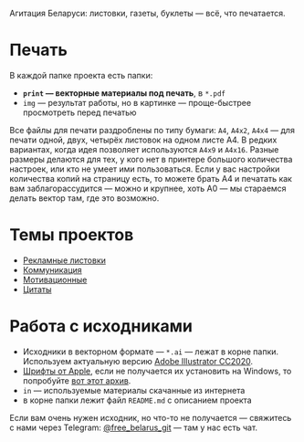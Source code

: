 Агитация Беларуси: листовки, газеты, буклеты — всё, что печатается.

# Печать

В каждой папке проекта есть папки:

- **`print` — векторные материалы под печать**, в `*.pdf`
- `img` — результат работы, но в картинке — проще-быстрее просмотреть перед печатью

Все файлы для печати раздроблены по типу бумаги: `A4`, `A4x2`, `A4x4` — для печати одной, двух, четырёх листовок на одном листе А4. В редких вариантах, когда идея позволяет используются `A4x9` и `A4x16`. Разные размеры делаются для тех, у кого нет в принтере большого количества настроек, или кто не умеет ими пользоваться. Если у вас настройки количества копий на страницу есть, то можете брать А4 и печатать как вам заблагорассудится — можно и крупнее, хоть A0 — мы стараемся делать вектор там, где это возможно.

# Темы проектов

- [Рекламные листовки](./advertisements)
- [Коммуникация](./communication)
- [Мотивационные](./motivation)
- [Цитаты](./quotes)


# Работа с исходниками

- Исходники в векторном формате — `*.ai` — лежат в корне папки. Используем актуальную версию [Adobe Illustrator CC2020](https://www.adobe.com/ru/products/illustrator.html). 
- [Шрифты от Apple](https://developer.apple.com/fonts/), если не получается их установить на Windows, то попробуйте [вот этот архив](https://www.dropbox.com/s/x2vuy052m3xggjw/Apple-Fonts-NY-SF.zip?dl=0).
- `in` — используемые материалы скачанные из интернета
- в корне папки лежит файл `README.md` с описанием проекта

Если вам очень нужен исходник, но что-то не получается — свяжитесь с нами через Telegram: [@free_belarus_git](https://t.me/free_belarus_git) — там у нас есть чат.
